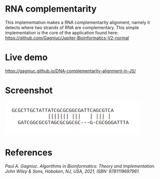 # RNA complementarity

This implementation makes a RNA complementarity alignment, namely it detects where two strands of RNA are complementary. This simple implementation is the core of the application found here: https://github.com/Gagniuc/Jupiter-Bioinformatics-V2-normal


# Live demo
https://gagniuc.github.io/DNA-complementarity-alignment-in-JS/

# Screenshot

![screenshot](https://github.com/Gagniuc/DNA-complementarity-alignment-in-JS/blob/main/DNA%20complementarity%20alignment%20in%20JS.PNG)

# References

<i>Paul A. Gagniuc. Algorithms in Bioinformatics: Theory and Implementation. John Wiley & Sons, Hoboken, NJ, USA, 2021, ISBN: 9781119697961.</i>
